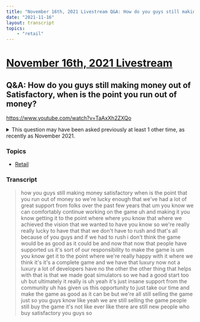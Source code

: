 ```yaml
---
title: "November 16th, 2021 Livestream Q&A: How do you guys still making money out of Satisfactory, when is the point you run out of money?"
date: "2021-11-16"
layout: transcript
topics:
    - "retail"
---
```

# [November 16th, 2021 Livestream](../2021-11-16.md)
## Q&A: How do you guys still making money out of Satisfactory, when is the point you run out of money?
https://www.youtube.com/watch?v=TaAxXh2ZXQo
<details>
<summary>This question may have been asked previously at least 1 other time, as recently as November 2021.</summary>

* [November 9th, 2021 Livestream Q&A: Is the game still fully-funded?](./yt-ub_jfqVBxfs.md) [https://www.youtube.com/watch?v=ub_jfqVBxfs](https://www.youtube.com/watch?v=ub_jfqVBxfs)
</details>


### Topics
* [Retail](../topics/retail.md)

### Transcript

> how you guys still making money satisfactory when is the point that you run out of money so we're lucky enough that we've had a lot of great support from folks over the past few years that um you know we can comfortably continue working on the game uh and making it you know getting it to the point where where you know that where we achieved the vision that we wanted to have you know so we're really really lucky to have that that we don't have to rush and that's all because of you guys and if we had to rush i don't think the game would be as good as it could be and now that now that people have supported us it's sort of our responsibility to make the game is um you know get it to the point where we're really happy with it where we think it's it's a complete game and we have that luxury now not a luxury a lot of developers have no the other the other thing that helps with that is that we made goat simulators so we had a good start too uh but ultimately it really is uh yeah it's just insane support from the community uh has given us this opportunity to just take our time and make the game as good as it can be but we're all still selling the game just so you guys know like yeah we are still selling the game people still buy the game it's not like ever like there are still new people who buy satisfactory you guys so

